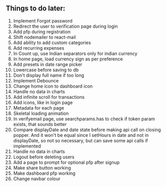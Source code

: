 ## Things to do later:

1. Implement Forgot password
2. Redirect the user to verification page during login
3. Add pfp during registration
4. Shift nodemailer to react-mail
5. Add ability to add custom categories
6. Add recurring expenses
7. In Count up, use Indian separators only for indian currency
8. In home page, load currency sign as per preference
9. Add presets in date range picker
10. Lowercase before saving to db
11. Don't display full name if too long
12. Implement Debounce
13. Change home icon to dashboard icon
14. Handle no data in charts
15. Add infinite scroll for transactions
16. Add icons, like in login page
17. Metadata for each page
18. Skeletal loading animation
19. In verifyemail page, use searchparams.has to check if token param exists, that sounds better
20. Compare displayDate and date state before making api call on closing popper. And it won't be equal since I setHours in date and not in displayDate, so not so necessary, but can save some api calls if implemented
21. Handle no data in charts
22. Logout before deleting users
23. Add a page to prompt for optional pfp after signup
24. Make share button working
25. Make dashboard pfp working
26. Change navbar colour
